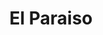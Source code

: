 ---
title: El Paraiso
nombre_comunidad: El Paraiso
municipio: |+
  Colosó

departamento: Sucre
descripcion: >-
  La vereda cuenta con dos sectores, Paraíso 1 y Paraíso 2. Tiene acueducto por
  gravedad y energía. No cuentan con servicio de gas. Se dedican principalmente
  a la apicultura, y en menor medida producción de cacao y yuca amarga
num_personas: 210
num_familias: 70
min_distancia_casco_urbano: 5
km_distancia_casco_urbano: 3
vias_acceso: Vía asfaltada hasta la comunidad y destapada entre un sector y otro
infraestructura_comunitaria:
  - Instituciones educativas (IE)
notas_infraestructura_comunitaria: ''
liderazgo_comunidad:
  - >-
    Su asociación de productores de miel  tiene 16 años de trabajo. Hay un
    liderazgo importante. Tienen base social para sostenibilidad productiva y
    social

    Se requiere relevo generacional. La comunidad es activa para participar en
    especial los hombres en el horario de la tarde que vienen de trabajar.
inclusion_diversidad_genero: >-
  Las mujeres participan en familias en acción, familias en su tierra y algunas
  activiades de la UARIV.
comentarios_conectividad: >-
  Se tiene señal de manera constante, algunas viviendas no tienen, pero en su
  mayoría la gente tiene
punto_SOLE: INSTITUCIÓN EDUCATIVA VEREDA EL PARAISO.
comentarios_punto_SOLE:
  - >-
    https://padlet.com/comunidadelparaisocoloso/sole-qu-hace-nica-a-mi-comunidad-5g845lorbybqysif
ppales_actividades_economicas_vocacion_productiva:
  - Agricultura (Cacao y Yuca Amarga)
  - Producción de miel (estacional)
comentarios_ppales_actividades_economicas_vocacion_productiva: ''
comunidad_sostenible_uso_suelo: >-
  La producción de miel hace parte de la cadena apícola de Sucre. Tienen 200
  colmenas aproximadamente / 3 toneladas anuales.
org_con_proyeccion: []
servicios_publicos_comunidades_focalizadas:
  - Acueducto
  - Energía
  - Gas
comunidades_focalizadas_educacion_infraestructura_educativa:
  - IE hasta 5°.
comunidades_focalizadas_practicas_organizativas: []
conectividad_minima: Bueno
iniciativas_priorizadas:
  - >-
    Desde el programa se impulsó el fortalecimiento organizacional y la
    generación de ingresos con  unidades apícolas como un modelo de negocios
    para 25 familias de pequeños productores a partir del fortalecimiento de sus
    apiarios mediante la implementación de un paquete tecnológico para sanidad;
    suplemento alimentario de baja floración. Tema que se complementa con la
    entrega de colmenas nuevas con sus núcleos biológicos; dotaciones de
    seguridad y la implementación de un programa de capacitación que permita el
    fortalecimiento integral  de la organización ASOAPICOL  y el posicionamiento
    de su producto en el mercado.
org_focalizada:
  - Asoapicol
riesgo: ''
otros_programas_USAID: []
alianzas_colaboradores:
  - Cursos apicolas con otras asociaciones
  - ' están formulando proyectos en OCAD paz: Cosecha de agua con silvo pastoril (Jaguey y riego) y (cosecha de agua con limón tahití)'
posibilidad_iniciativas_conjuntas_aliados_2:
  - Cursos apÍcolas
  - Cosecha de agua con silvo pastoril
  - Cosecha de agua con limón tahití
actividades_ocio:
  - Fútbol
  - Tejo
  - 'Softbol '
medios_comunicacion_narrativas_locales:
  - NP Comunicaciones
num_visitas_realizadas: 43
num_diagnosticos_rurales_participativos_realizados: 1
infraestructura_salud_atencion_psicosocial: []
notas_infraestructura_salud_atencion_psicosocial: >-
  Los proyectos agroforestales desarrollados han tenido apoyo psicosocial.
  Actualmente no hay programas en curso.
num_visitas_predio: 5
url: /reportes/el-paraiso
layout: comunidad
download_file: /reportes/el-paraiso.pdf

---